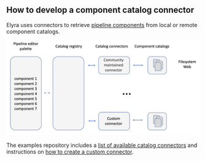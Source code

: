 <!--
{% comment %}
Copyright 2018-2022 Elyra Authors

Licensed under the Apache License, Version 2.0 (the "License");
you may not use this file except in compliance with the License.
You may obtain a copy of the License at

http://www.apache.org/licenses/LICENSE-2.0

Unless required by applicable law or agreed to in writing, software
distributed under the License is distributed on an "AS IS" BASIS,
WITHOUT WARRANTIES OR CONDITIONS OF ANY KIND, either express or implied.
See the License for the specific language governing permissions and
limitations under the License.
{% endcomment %}
-->

## How to develop a component catalog connector

Elyra uses connectors to retrieve [pipeline components](../user_guide/pipeline-components.md) from local or remote component catalogs.

![Components, connectors, and catalogs](../images/developer_guide/pipeline-component-connectors/component-catalogs.png)

The examples repository includes a [list of available catalog connectors](https://github.com/elyra-ai/examples/tree/master/component-catalog-connectors) and instructions on [how to create a custom connector](https://github.com/elyra-ai/examples/tree/master/component-catalog-connectors/build-a-custom-connector.md).